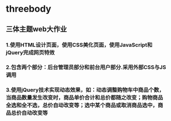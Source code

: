 # threebody
## 三体主题web大作业
### 1.使用HTML设计页面，使用CSS美化页面，使用JavaScript和jQuery完成网页特效
### 2.包含两个部分：后台管理员部分和前台用户部分.采用外部CSS与JS调用
### 3.使用jQuery技术实现动态效果，如：动态调整购物车中商品个数，当商品数量发生改变时，商品单价合计和总价都随之改变；购物商品全选和全不选，总价自动改变等；选中某个商品或取消商品选中，商品总价自动改变等
